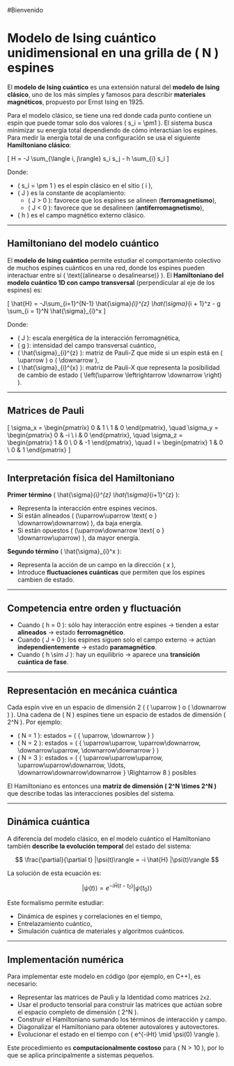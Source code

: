 #Bienvenido
# Modelo de Ising cuántico unidimensional en una grilla de \( N \) espines

El **modelo de Ising cuántico** es una extensión natural del **modelo de Ising clásico**, uno de los más simples y famosos para describir **materiales magnéticos**, propuesto por Ernst Ising en 1925.

Para el modelo clásico, se tiene una red donde cada punto contiene un espín que puede tomar solo dos valores \( s_i = \pm1 \). El sistema busca minimizar su energía total dependiendo de cómo interactúan los espines. Para medir la energía total de una configuración se usa el siguiente **Hamiltoniano clásico**:

\[
H = -J \sum_{\langle i, j\rangle} s_i s_j - h \sum_{i} s_i
\]

Donde:

- \( s_i = \pm 1 \) es el espín clásico en el sitio \( i \),
- \( J \) es la constante de acoplamiento:
  - \( J > 0 \): favorece que los espines se alineen (**ferromagnetismo**),
  - \( J < 0 \): favorece que se desalineen (**antiferromagnetismo**),
- \( h \) es el campo magnético externo clásico.

---

## Hamiltoniano del modelo cuántico

El **modelo de Ising cuántico** permite estudiar el comportamiento colectivo de muchos espines cuánticos en una red, donde los espines pueden interactuar entre sí \( \text{(alinearse o desalinearse)} \). El **Hamiltoniano del modelo cuántico 1D con campo transversal** (perpendicular al eje de los espines) es:

\[
\hat{H} = -J\sum_{i=1}^{N-1} \hat{\sigma}_{i}^{z} \hat{\sigma}_{i + 1}^z - g \sum_{i = 1}^N \hat{\sigma}_{i}^x
\]

Donde:

- \( J \): escala energética de la interacción ferromagnética,
- \( g \): intensidad del campo transversal cuántico,
- \( \hat{\sigma}_{i}^{z} \): matriz de Pauli-Z que mide si un espín está en \( \uparrow \) o \( \downarrow \),
- \( \hat{\sigma}_{i}^{x} \): matriz de Pauli-X que representa la posibilidad de cambio de estado \( \left(\uparrow \leftrightarrow \downarrow \right) \).

---

## Matrices de Pauli

\[
\sigma_x =
\begin{pmatrix}
0 & 1 \\
1 & 0
\end{pmatrix}, \quad
\sigma_y =
\begin{pmatrix}
0 & -i \\
i & 0
\end{pmatrix}, \quad
\sigma_z =
\begin{pmatrix}
1 & 0 \\
0 & -1
\end{pmatrix}, \quad
I =
\begin{pmatrix}
1 & 0 \\
0 & 1
\end{pmatrix}
\]

---

## Interpretación física del Hamiltoniano

**Primer término** \( \hat{\sigma}_{i}^{z} \hat{\sigma}_{i+1}^{z} \):
- Representa la interacción entre espines vecinos.
- Si están alineados \( (\uparrow\uparrow \text{ o } \downarrow\downarrow) \), da baja energía.
- Si están opuestos \( (\uparrow\downarrow \text{ o } \downarrow\uparrow) \), da mayor energía.

**Segundo término** \( \hat{\sigma}_{i}^x \):
- Representa la acción de un campo en la dirección \( x \),
- Introduce **fluctuaciones cuánticas** que permiten que los espines cambien de estado.

---

##  Competencia entre orden y fluctuación

- Cuando \( h = 0 \): sólo hay interacción entre espines → tienden a estar **alineados** → estado **ferromagnético**.
- Cuando \( J = 0 \): los espines siguen solo el campo externo → actúan **independientemente** → estado **paramagnético**.
- Cuando \( h \sim J \): hay un equilibrio → aparece una **transición cuántica de fase**.

---

##  Representación en mecánica cuántica

Cada espín vive en un espacio de dimensión 2 ( \( \uparrow \) o \( \downarrow \) ). Una cadena de \( N \) espines tiene un espacio de estados de dimensión \( 2^N \). Por ejemplo:

- \( N = 1 \): estados = \( \{ \uparrow, \downarrow \} \)
- \( N = 2 \): estados = \( \{ \uparrow\uparrow, \uparrow\downarrow, \downarrow\uparrow, \downarrow\downarrow \} \)
- \( N = 3 \): estados = \( \{ \uparrow\uparrow\uparrow, \uparrow\uparrow\downarrow, \ldots, \downarrow\downarrow\downarrow \} \Rightarrow 8 \) posibles

El Hamiltoniano es entonces una **matriz de dimensión \( 2^N \times 2^N \)** que describe todas las interacciones posibles del sistema.

---

##  Dinámica cuántica

A diferencia del modelo clásico, en el modelo cuántico el Hamiltoniano también **describe la evolución temporal** del estado del sistema:

$$
\frac{\partial}{\partial t} |\psi(t)\rangle = -i \hat{H} |\psi(t)\rangle
$$


La solución de esta ecuación es:


$$
|\psi(t)\rangle = e^{-i\hat{H}(t - t_0)} |\psi(t_0)\rangle
$$


Este formalismo permite estudiar:

- Dinámica de espines y correlaciones en el tiempo,
- Entrelazamiento cuántico,
- Simulación cuántica de materiales y algoritmos cuánticos.



---

## Implementación numérica

Para implementar este modelo en código (por ejemplo, en C++), es necesario:

- Representar las matrices de Pauli y la Identidad como matrices `2x2`.
- Usar el producto tensorial para construir las matrices que actúan sobre el espacio completo de dimensión \( 2^N \).
- Construir el Hamiltoniano sumando los términos de interacción y campo.
- Diagonalizar el Hamiltoniano para obtener autovalores y autovectores.
- Evolucionar el estado en el tiempo con \( e^{-iHt} \mid \psi(0) \rangle \).

Este procedimiento es **computacionalmente costoso** para \( N > 10 \), por lo que se aplica principalmente a sistemas pequeños.
